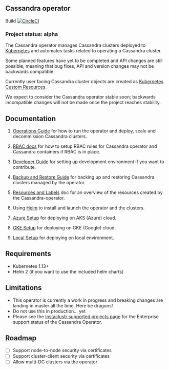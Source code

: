 ## Cassandra operator
Build [![CircleCI](https://circleci.com/gh/instaclustr/cassandra-operator/tree/master.svg?style=svg)](https://circleci.com/gh/instaclustr/cassandra-operator/tree/master)

### Project status: alpha
The Cassandra operator manages Cassandra clusters deployed to [Kubernetes](http://kubernetes.io) and automates tasks related to operating a Cassandra cluster.

Some planned features have yet to be completed and API changes are still possible, meaning that bug fixes, API and version changes may not be backwards compatible.

Currently user facing Cassandra cluster objects are created as [Kubernetes Custom Resources](https://kubernetes.io/docs/tasks/access-kubernetes-api/extend-api-custom-resource-definitions/).

We expect to consider the Cassandra operator stable soon; backwards incompatible changes will not be made once the project reaches stability.

## Documentation

1) [Operations Guide](./doc/op_guide.md) for how to run the operator and deploy, scale and decommission Cassandra clusters.

1) [RBAC docs](./doc/rbac.md) for how to setup RBAC rules for Cassandra operator and Cassandra containers if RBAC is in place.

1) [Developer Guide](./doc/developers.md) for setting up development environment if you want to contribute.

1) [Backup and Restore Guide](./doc/backup_restore.md) for backing up and restoring Cassandra clusters managed by the operator.

1) [Resources and Labels](./doc/resources.md) doc for an overview of the resources created by the Cassandra-operator.
1) Using [Helm](./doc/helm.md) to install and launch the operator and the clusters.
1) [Azure Setup](./doc/providers/aks.md) for deploying on AKS (Azure) cloud.
1) [GKE Setup](./doc/providers/gke.md) for deploying on GKE (Google) cloud.
1) [Local Setup](./doc/providers/local.md) for deploying on local environment.

## Requirements

- Kubernetes 1.13+
- Helm 2 (if you want to use the included helm charts)

## Limitations

- This operator is currently a work in progress and breaking changes are landing in master all the time. Here be dragons!
- Do not use this in production... yet
- Please see the [Instaclustr supported projects page](https://www.instaclustr.com/support/documentation/announcements/instaclustr-open-source-project-status/) for the Enterprise support status of the Cassandra Operator.

## Roadmap

 - [ ] Support node-to-node security via certificates
 - [ ] Support cluster-client security via certificates
 - [ ] Allow multi-DC clusters via the operator

